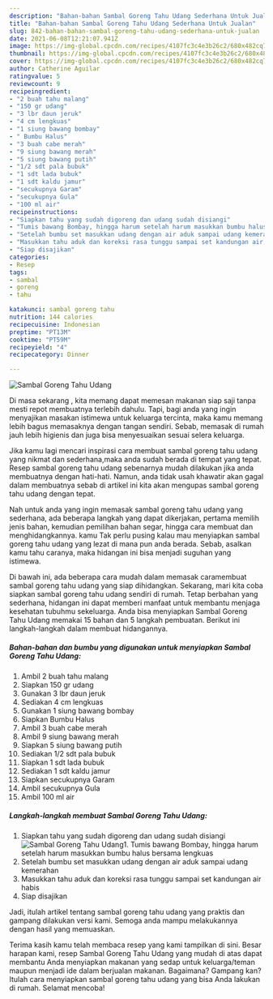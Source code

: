 ```yaml
---
description: "Bahan-bahan Sambal Goreng Tahu Udang Sederhana Untuk Jualan"
title: "Bahan-bahan Sambal Goreng Tahu Udang Sederhana Untuk Jualan"
slug: 842-bahan-bahan-sambal-goreng-tahu-udang-sederhana-untuk-jualan
date: 2021-06-08T12:21:07.941Z
image: https://img-global.cpcdn.com/recipes/4107fc3c4e3b26c2/680x482cq70/sambal-goreng-tahu-udang-foto-resep-utama.jpg
thumbnail: https://img-global.cpcdn.com/recipes/4107fc3c4e3b26c2/680x482cq70/sambal-goreng-tahu-udang-foto-resep-utama.jpg
cover: https://img-global.cpcdn.com/recipes/4107fc3c4e3b26c2/680x482cq70/sambal-goreng-tahu-udang-foto-resep-utama.jpg
author: Catherine Aguilar
ratingvalue: 5
reviewcount: 9
recipeingredient:
- "2 buah tahu malang"
- "150 gr udang"
- "3 lbr daun jeruk"
- "4 cm lengkuas"
- "1 siung bawang bombay"
- " Bumbu Halus"
- "3 buah cabe merah"
- "9 siung bawang merah"
- "5 siung bawang putih"
- "1/2 sdt pala bubuk"
- "1 sdt lada bubuk"
- "1 sdt kaldu jamur"
- "secukupnya Garam"
- "secukupnya Gula"
- "100 ml air"
recipeinstructions:
- "Siapkan tahu yang sudah digoreng dan udang sudah disiangi"
- "Tumis bawang Bombay, hingga harum setelah harum masukkan bumbu halus bersama lengkuas"
- "Setelah bumbu set masukkan udang dengan air aduk sampai udang kemerahan"
- "Masukkan tahu aduk dan koreksi rasa tunggu sampai set kandungan air habis"
- "Siap disajikan"
categories:
- Resep
tags:
- sambal
- goreng
- tahu

katakunci: sambal goreng tahu 
nutrition: 144 calories
recipecuisine: Indonesian
preptime: "PT13M"
cooktime: "PT59M"
recipeyield: "4"
recipecategory: Dinner

---
```



![Sambal Goreng Tahu Udang](https://img-global.cpcdn.com/recipes/4107fc3c4e3b26c2/680x482cq70/sambal-goreng-tahu-udang-foto-resep-utama.jpg)

Di masa  sekarang , kita memang dapat memesan makanan siap saji tanpa mesti repot membuatnya terlebih dahulu. Tapi, bagi anda yang ingin menyajikan masakan istimewa untuk keluarga tercinta, maka kamu memang lebih bagus memasaknya dengan tangan sendiri. Sebab, memasak di rumah jauh lebih higienis dan juga bisa menyesuaikan sesuai selera keluarga.

Jika kamu lagi mencari inspirasi cara membuat sambal goreng tahu udang yang nikmat dan sederhana,maka anda sudah berada di tempat yang tepat. Resep sambal goreng tahu udang  sebenarnya mudah dilakukan jika anda membuatnya dengan hati-hati. Namun, anda tidak usah khawatir akan gagal dalam membuatnya 
sebab di artikel ini kita akan mengupas sambal goreng tahu udang dengan tepat.  



Nah untuk anda yang ingin memasak sambal goreng tahu udang yang sederhana, ada beberapa langkah yang dapat dikerjakan, pertama memilih jenis bahan, kemudian pemilihan bahan segar, hingga cara membuat dan menghidangkannya. kamu Tak perlu pusing kalau mau menyiapkan sambal goreng tahu udang yang lezat di mana pun anda berada. Sebab, asalkan kamu  tahu caranya, maka hidangan ini bisa menjadi suguhan yang istimewa.

Di bawah ini, ada beberapa cara mudah dalam memasak caramembuat sambal goreng tahu udang yang siap dihidangkan. Sekarang, mari kita coba siapkan sambal goreng tahu udang sendiri di rumah. Tetap berbahan yang sederhana, hidangan ini dapat memberi manfaat untuk membantu menjaga kesehatan tubuhmu sekeluarga. Anda bisa menyiapkan Sambal Goreng Tahu Udang memakai 15 bahan dan 5 langkah pembuatan. Berikut ini langkah-langkah dalam membuat hidangannya.

<!--inarticleads1-->

##### Bahan-bahan dan bumbu yang digunakan untuk menyiapkan Sambal Goreng Tahu Udang:

1. Ambil 2 buah tahu malang
1. Siapkan 150 gr udang
1. Gunakan 3 lbr daun jeruk
1. Sediakan 4 cm lengkuas
1. Gunakan 1 siung bawang bombay
1. Siapkan  Bumbu Halus
1. Ambil 3 buah cabe merah
1. Ambil 9 siung bawang merah
1. Siapkan 5 siung bawang putih
1. Sediakan 1/2 sdt pala bubuk
1. Siapkan 1 sdt lada bubuk
1. Sediakan 1 sdt kaldu jamur
1. Siapkan secukupnya Garam
1. Ambil secukupnya Gula
1. Ambil 100 ml air




<!--inarticleads2-->

##### Langkah-langkah membuat Sambal Goreng Tahu Udang:

1. Siapkan tahu yang sudah digoreng dan udang sudah disiangi
<img src="https://img-global.cpcdn.com/steps/8dfa98e0e427b3c9/160x128cq70/sambal-goreng-tahu-udang-langkah-memasak-1-foto.jpg" alt="Sambal Goreng Tahu Udang">1. Tumis bawang Bombay, hingga harum setelah harum masukkan bumbu halus bersama lengkuas
1. Setelah bumbu set masukkan udang dengan air aduk sampai udang kemerahan
1. Masukkan tahu aduk dan koreksi rasa tunggu sampai set kandungan air habis
1. Siap disajikan




Jadi, itulah artikel tentang  sambal goreng tahu udang  yang praktis dan gampang dilakukan versi kami. Semoga anda mampu melakukannya dengan hasil yang memuaskan. 

Terima kasih kamu telah membaca resep yang kami tampilkan di sini. Besar harapan kami, resep  Sambal Goreng Tahu Udang yang mudah di atas dapat membantu Anda menyiapkan makanan yang sedap untuk keluarga/teman maupun menjadi ide dalam berjualan makanan. Bagaimana? Gampang kan? Itulah cara menyiapkan sambal goreng tahu udang yang bisa Anda lakukan di rumah. Selamat mencoba!

